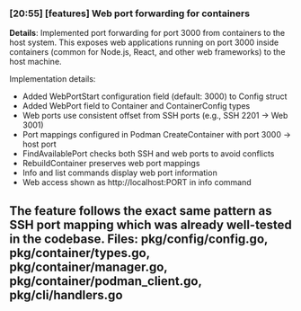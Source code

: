 ### [20:55] [features] Web port forwarding for containers
**Details**: Implemented port forwarding for port 3000 from containers to the host system. This exposes web applications running on port 3000 inside containers (common for Node.js, React, and other web frameworks) to the host machine. 

Implementation details:
- Added WebPortStart configuration field (default: 3000) to Config struct
- Added WebPort field to Container and ContainerConfig types  
- Web ports use consistent offset from SSH ports (e.g., SSH 2201 → Web 3001)
- Port mappings configured in Podman CreateContainer with port 3000 → host port
- FindAvailablePort checks both SSH and web ports to avoid conflicts
- RebuildContainer preserves web port mappings
- Info and list commands display web port information
- Web access shown as http://localhost:PORT in info command

The feature follows the exact same pattern as SSH port mapping which was already well-tested in the codebase.
**Files**: pkg/config/config.go, pkg/container/types.go, pkg/container/manager.go, pkg/container/podman_client.go, pkg/cli/handlers.go
---

